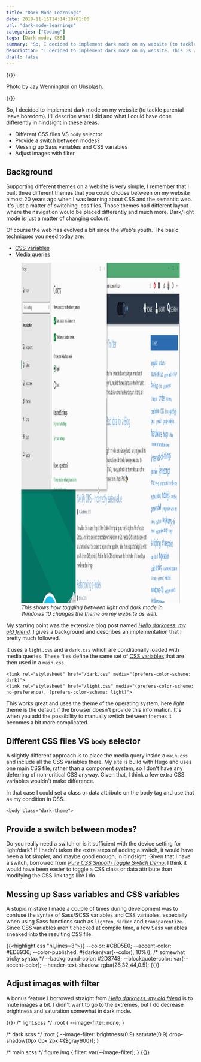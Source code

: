 ```yaml
---
title: "Dark Mode Learnings"
date: 2019-11-15T14:14:10+01:00
url: "dark-mode-learnings"
categories: ["Coding"]
tags: [Dark mode, CSS]
summary: "So, I decided to implement dark mode on my website (to tackle parental leave boredom). I'll describe what I did and what I could have done differently in hindsight."
description: "I decided to implement dark mode on my website. This is what I learned."
draft: false
---
```


{{<post-image image="jay-wennington-loAgTdeDcIU-unsplash.jpg" alt="Laptop on bed in dark room with bright white screen">}}
<p>Photo by <a href="https://unsplash.com/@jaywennington?utm_source=unsplash&utm_medium=referral&utm_content=creditCopyText">Jay Wennington</a> on <a href="https://unsplash.com/?utm_source=unsplash&utm_medium=referral&utm_content=creditCopyText">Unsplash</a>. </p>
{{</post-image>}}

So, I decided to implement dark mode on my website (to tackle parental leave boredom). I'll describe what I did and what I could have done differently in hindsight in these areas:

* Different CSS files VS `body` selector
* Provide a switch between modes?
* Messing up Sass variables and CSS variables
* Adjust images with filter

## Background

Supporting different themes on a website is very simple, I remember that I built three different themes that you could choose between on my website almost 20 years ago when I was learning about CSS and the semantic web. It's just a matter of switching .css files. Those themes had different layout where the navigation would be placed differently and much more. Dark/light mode is just a matter of changing colours. 

Of course the web has evolved a bit since the Web's youth. The basic techniques you need today are:

* [CSS variables][1]
* [Media queries][4]

<figure class="image-border">
    <img src="dark-mode.gif" alt="Animated gif of toggling dark mode on my website from Windows dark/light mode" width="1668" height="908">
    <figcaption><em>This shows how toggling between light and dark mode in Windows 10 changes the theme on my website as well. </em></figcaption>
</figure>

My starting point was the extensive blog post named [_Hello darkness, my old friend_][2]. I gives a background and describes an implementation that I pretty much followed. 

It uses a `light.css` and a `dark.css` which are conditionally loaded with media queries. These files define the same set of [CSS variables][1] that are then used in a `main.css`.

```
<link rel="stylesheet" href="/dark.css" media="(prefers-color-scheme: dark)">
<link rel="stylesheet" href="/light.css" media="(prefers-color-scheme: no-preference), (prefers-color-scheme: light)">    
```

This works great and uses the theme of the operating system, here _light_ theme is the default if the browser doesn't provide this information. It's when you add the possibility to manually switch between themes it becomes a bit more complicated.

## Different CSS files VS `body` selector
A slightly different approach is to place the media query inside a `main.css` and include all the CSS variables there. My site is build with Hugo and uses one main CSS file, rather than a component system, so I don't have any deferring of non-critical CSS anyway. Given that, I think a few extra CSS variables wouldn't make difference. 

In that case I could set a class or data attribute on the body tag and use that as my condition in CSS.

```
<body class="dark-theme">
``` 

## Provide a switch between modes?
Do you really need a switch or is it sufficient with the device setting for light/dark? If I hadn't taken the extra steps of adding a switch, it would have been a lot simpler,  and maybe good enough, in hindsight. Given that I have a switch, borrowed from [_Pure CSS Smooth Toggle Swtich Demo_][3], I think it would have been easier to toggle a CSS class or data attribute than modifying the CSS link tags like I do.

## Messing up Sass variables and CSS variables

A stupid mistake I made a couple of times during development was to confuse the syntax of Sass/SCSS variables and CSS variables, especially when using Sass functions such as `lighten`, `darken` and `transparentize`. Since CSS variables aren't checked at compile time, a few Sass variables sneaked into the resulting CSS file.


{{<highlight css "hl_lines=3">}}
--color: #CBD5E0;
--accent-color: #ED8936;
--color-published: #{darken(var(--color), 10%)}; /* somewhat tricky syntax */
--background-color: #2D3748;
--blockquote-color: var(--accent-color);
--header-text-shadow: rgba(26,32,44,0.5);
{{</highlight>}}

## Adjust images with filter
A bonus feature I borrowed straight from [_Hello darkness, my old friend_][2] is to mute images a bit. I didn't want to go to the extremes, but I do decrease brightness and saturation somewhat in dark mode.

{{<highlight css>}}
/* light.scss */
:root {
    --image-filter: none;
}

/* dark.scss */
:root {
    --image-filter: brightness(0.9) saturate(0.9) drop-shadow(0px 0px 2px #{$gray900});
}

/* main.scss */
figure img {
    filter: var(--image-filter);
}
{{</highlight>}}





[1]: https://developer.mozilla.org/en-US/docs/Web/CSS/Using_CSS_custom_properties
[2]: https://web.dev/prefers-color-scheme/
[3]: https://www.cssscript.com/demo/pure-css-css3-smooth-toggle-switch/
[4]: https://developer.mozilla.org/en-US/docs/Learn/CSS/CSS_layout/Media_queries